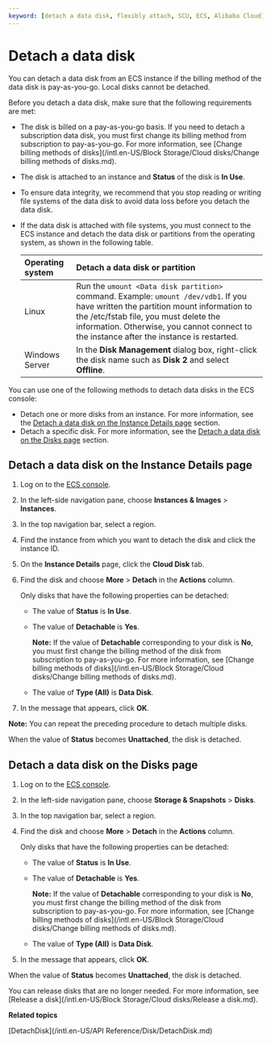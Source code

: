 ```yaml
---
keyword: [detach a data disk, flexibly attach, SCU, ECS, Alibaba Cloud]
---
```


# Detach a data disk

You can detach a data disk from an ECS instance if the billing method of the data disk is pay-as-you-go. Local disks cannot be detached.

Before you detach a data disk, make sure that the following requirements are met:

-   The disk is billed on a pay-as-you-go basis. If you need to detach a subscription data disk, you must first change its billing method from subscription to pay-as-you-go. For more information, see [Change billing methods of disks](/intl.en-US/Block Storage/Cloud disks/Change billing methods of disks.md).
-   The disk is attached to an instance and **Status** of the disk is **In Use**.
-   To ensure data integrity, we recommend that you stop reading or writing file systems of the data disk to avoid data loss before you detach the data disk.
-   If the data disk is attached with file systems, you must connect to the ECS instance and detach the data disk or partitions from the operating system, as shown in the following table.

    |Operating system|Detach a data disk or partition|
    |:---------------|:------------------------------|
    |Linux|Run the `umount <Data disk partition>` command. Example: `umount /dev/vdb1`. If you have written the partition mount information to the /etc/fstab file, you must delete the information. Otherwise, you cannot connect to the instance after the instance is restarted. |
    |Windows Server|In the **Disk Management** dialog box, right-click the disk name such as **Disk 2** and select **Offline**.|


You can use one of the following methods to detach data disks in the ECS console:

-   Detach one or more disks from an instance. For more information, see the [Detach a data disk on the Instance Details page](#InstanceCloud) section.
-   Detach a specific disk. For more information, see the [Detach a data disk on the Disks page](#CloudCloud) section.

## Detach a data disk on the Instance Details page

1.  Log on to the [ECS console](https://ecs.console.aliyun.com).

2.  In the left-side navigation pane, choose **Instances & Images** \> **Instances**.

3.  In the top navigation bar, select a region.

4.  Find the instance from which you want to detach the disk and click the instance ID.

5.  On the **Instance Details** page, click the **Cloud Disk** tab.

6.  Find the disk and choose **More** \> **Detach** in the **Actions** column.

    Only disks that have the following properties can be detached:

    -   The value of **Status** is **In Use**.
    -   The value of **Detachable** is **Yes**.

        **Note:** If the value of **Detachable** corresponding to your disk is **No**, you must first change the billing method of the disk from subscription to pay-as-you-go. For more information, see [Change billing methods of disks](/intl.en-US/Block Storage/Cloud disks/Change billing methods of disks.md).

    -   The value of **Type \(All\)** is **Data Disk**.
7.  In the message that appears, click **OK**.


**Note:** You can repeat the preceding procedure to detach multiple disks.

When the value of **Status** becomes **Unattached**, the disk is detached.

## Detach a data disk on the Disks page

1.  Log on to the [ECS console](https://ecs.console.aliyun.com).

2.  In the left-side navigation pane, choose **Storage & Snapshots** \> **Disks**.

3.  In the top navigation bar, select a region.

4.  Find the disk and choose **More** \> **Detach** in the **Actions** column.

    Only disks that have the following properties can be detached:

    -   The value of **Status** is **In Use**.
    -   The value of **Detachable** is **Yes**.

        **Note:** If the value of **Detachable** corresponding to your disk is **No**, you must first change the billing method of the disk from subscription to pay-as-you-go. For more information, see [Change billing methods of disks](/intl.en-US/Block Storage/Cloud disks/Change billing methods of disks.md).

    -   The value of **Type \(All\)** is **Data Disk**.
5.  In the message that appears, click **OK**.


When the value of **Status** becomes **Unattached**, the disk is detached.

You can release disks that are no longer needed. For more information, see [Release a disk](/intl.en-US/Block Storage/Cloud disks/Release a disk.md).

**Related topics**  


[DetachDisk](/intl.en-US/API Reference/Disk/DetachDisk.md)

